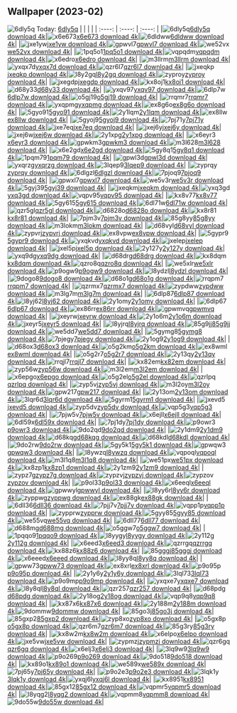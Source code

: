 ## Wallpaper (2023-02)
![6dly5q](https://w.wallhaven.cc/full/6d/wallhaven-6dly5q.jpg) Today: [6dly5q](https://th.wallhaven.cc/small/6d/6dly5q.jpg)
|      |      |      |
| :----: | :----: | :----: |
|![6dly5q](https://th.wallhaven.cc/small/6d/6dly5q.jpg)[6dly5q download 4k](https://wallhaven.cc/w/6dly5q)|![x6e673](https://th.wallhaven.cc/small/x6/x6e673.jpg)[x6e673 download 4k](https://wallhaven.cc/w/x6e673)|![6dldww](https://th.wallhaven.cc/small/6d/6dldww.jpg)[6dldww download 4k](https://wallhaven.cc/w/6dldww)|
|![jxe1yw](https://th.wallhaven.cc/small/jx/jxe1yw.jpg)[jxe1yw download 4k](https://wallhaven.cc/w/jxe1yw)|![gpwvl7](https://th.wallhaven.cc/small/gp/gpwvl7.jpg)[gpwvl7 download 4k](https://wallhaven.cc/w/gpwvl7)|![we52vx](https://th.wallhaven.cc/small/we/we52vx.jpg)[we52vx download 4k](https://wallhaven.cc/w/we52vx)|
|![1pq5o1](https://th.wallhaven.cc/small/1p/1pq5o1.jpg)[1pq5o1 download 4k](https://wallhaven.cc/w/1pq5o1)|![vqpqdm](https://th.wallhaven.cc/small/vq/vqpqdm.jpg)[vqpqdm download 4k](https://wallhaven.cc/w/vqpqdm)|![x6edro](https://th.wallhaven.cc/small/x6/x6edro.jpg)[x6edro download 4k](https://wallhaven.cc/w/x6edro)|
|![m3llrm](https://th.wallhaven.cc/small/m3/m3llrm.jpg)[m3llrm download 4k](https://wallhaven.cc/w/m3llrm)|![yxqx7d](https://th.wallhaven.cc/small/yx/yxqx7d.jpg)[yxqx7d download 4k](https://wallhaven.cc/w/yxqx7d)|![qzr6l7](https://th.wallhaven.cc/small/qz/qzr6l7.jpg)[qzr6l7 download 4k](https://wallhaven.cc/w/qzr6l7)|
|![jxeqkp](https://th.wallhaven.cc/small/jx/jxeqkp.jpg)[jxeqkp download 4k](https://wallhaven.cc/w/jxeqkp)|![l8y2gq](https://th.wallhaven.cc/small/l8/l8y2gq.jpg)[l8y2gq download 4k](https://wallhaven.cc/w/l8y2gq)|![zyproy](https://th.wallhaven.cc/small/zy/zyproy.jpg)[zyproy download 4k](https://wallhaven.cc/w/zyproy)|
|![jxegdp](https://th.wallhaven.cc/small/jx/jxegdp.jpg)[jxegdp download 4k](https://wallhaven.cc/w/jxegdp)|![kx8oj1](https://th.wallhaven.cc/small/kx/kx8oj1.jpg)[kx8oj1 download 4k](https://wallhaven.cc/w/kx8oj1)|![d68y33](https://th.wallhaven.cc/small/d6/d68y33.jpg)[d68y33 download 4k](https://wallhaven.cc/w/d68y33)|
|![yxqv97](https://th.wallhaven.cc/small/yx/yxqv97.jpg)[yxqv97 download 4k](https://wallhaven.cc/w/yxqv97)|![6dlp7w](https://th.wallhaven.cc/small/6d/6dlp7w.jpg)[6dlp7w download 4k](https://wallhaven.cc/w/6dlp7w)|![o5gj19](https://th.wallhaven.cc/small/o5/o5gj19.jpg)[o5gj19 download 4k](https://wallhaven.cc/w/o5gj19)|
|![rrqmr7](https://th.wallhaven.cc/small/rr/rrqmr7.jpg)[rrqmr7 download 4k](https://wallhaven.cc/w/rrqmr7)|![yxqpmg](https://th.wallhaven.cc/small/yx/yxqpmg.jpg)[yxqpmg download 4k](https://wallhaven.cc/w/yxqpmg)|![ex8g6o](https://th.wallhaven.cc/small/ex/ex8g6o.jpg)[ex8g6o download 4k](https://wallhaven.cc/w/ex8g6o)|
|![5gyo91](https://th.wallhaven.cc/small/5g/5gyo91.jpg)[5gyo91 download 4k](https://wallhaven.cc/w/5gyo91)|![2y1lqm](https://th.wallhaven.cc/small/2y/2y1lqm.jpg)[2y1lqm download 4k](https://wallhaven.cc/w/2y1lqm)|![ex8llw](https://th.wallhaven.cc/small/ex/ex8llw.jpg)[ex8llw download 4k](https://wallhaven.cc/w/ex8llw)|
|![5gyoj9](https://th.wallhaven.cc/small/5g/5gyoj9.jpg)[5gyoj9 download 4k](https://wallhaven.cc/w/5gyoj9)|![7pj71y](https://th.wallhaven.cc/small/7p/7pj71y.jpg)[7pj71y download 4k](https://wallhaven.cc/w/7pj71y)|![jxe7eq](https://th.wallhaven.cc/small/jx/jxe7eq.jpg)[jxe7eq download 4k](https://wallhaven.cc/w/jxe7eq)|
|![jxej6y](https://th.wallhaven.cc/small/jx/jxej6y.jpg)[jxej6y download 4k](https://wallhaven.cc/w/jxej6y)|![jxej6w](https://th.wallhaven.cc/small/jx/jxej6w.jpg)[jxej6w download 4k](https://wallhaven.cc/w/jxej6w)|![2y1xpg](https://th.wallhaven.cc/small/2y/2y1xpg.jpg)[2y1xpg download 4k](https://wallhaven.cc/w/2y1xpg)|
|![x6eyr3](https://th.wallhaven.cc/small/x6/x6eyr3.jpg)[x6eyr3 download 4k](https://wallhaven.cc/w/x6eyr3)|![gpwkm3](https://th.wallhaven.cc/small/gp/gpwkm3.jpg)[gpwkm3 download 4k](https://wallhaven.cc/w/gpwkm3)|![m3l628](https://th.wallhaven.cc/small/m3/m3l628.jpg)[m3l628 download 4k](https://wallhaven.cc/w/m3l628)|
|![x6e2gd](https://th.wallhaven.cc/small/x6/x6e2gd.jpg)[x6e2gd download 4k](https://wallhaven.cc/w/x6e2gd)|![5gy8q1](https://th.wallhaven.cc/small/5g/5gy8q1.jpg)[5gy8q1 download 4k](https://wallhaven.cc/w/5gy8q1)|![1pqm79](https://th.wallhaven.cc/small/1p/1pqm79.jpg)[1pqm79 download 4k](https://wallhaven.cc/w/1pqm79)|
|![gpwl3d](https://th.wallhaven.cc/small/gp/gpwl3d.jpg)[gpwl3d download 4k](https://wallhaven.cc/w/gpwl3d)|![yxqrzg](https://th.wallhaven.cc/small/yx/yxqrzg.jpg)[yxqrzg download 4k](https://wallhaven.cc/w/yxqrzg)|![3lqep9](https://th.wallhaven.cc/small/3l/3lqep9.jpg)[3lqep9 download 4k](https://wallhaven.cc/w/3lqep9)|
|![zyprqy](https://th.wallhaven.cc/small/zy/zyprqy.jpg)[zyprqy download 4k](https://wallhaven.cc/w/zyprqy)|![6dlgzl](https://th.wallhaven.cc/small/6d/6dlgzl.jpg)[6dlgzl download 4k](https://wallhaven.cc/w/6dlgzl)|![7pjoq9](https://th.wallhaven.cc/small/7p/7pjoq9.jpg)[7pjoq9 download 4k](https://wallhaven.cc/w/7pjoq9)|
|![gpwxl7](https://th.wallhaven.cc/small/gp/gpwxl7.jpg)[gpwxl7 download 4k](https://wallhaven.cc/w/gpwxl7)|![we5v3r](https://th.wallhaven.cc/small/we/we5v3r.jpg)[we5v3r download 4k](https://wallhaven.cc/w/we5v3r)|![5gyj39](https://th.wallhaven.cc/small/5g/5gyj39.jpg)[5gyj39 download 4k](https://wallhaven.cc/w/5gyj39)|
|![jxeqkm](https://th.wallhaven.cc/small/jx/jxeqkm.jpg)[jxeqkm download 4k](https://wallhaven.cc/w/jxeqkm)|![yxq3gd](https://th.wallhaven.cc/small/yx/yxq3gd.jpg)[yxq3gd download 4k](https://wallhaven.cc/w/yxq3gd)|![vqpv95](https://th.wallhaven.cc/small/vq/vqpv95.jpg)[vqpv95 download 4k](https://wallhaven.cc/w/vqpv95)|
|![kx8v77](https://th.wallhaven.cc/small/kx/kx8v77.jpg)[kx8v77 download 4k](https://wallhaven.cc/w/kx8v77)|![5gy615](https://th.wallhaven.cc/small/5g/5gy615.jpg)[5gy615 download 4k](https://wallhaven.cc/w/5gy615)|![6dl71w](https://th.wallhaven.cc/small/6d/6dl71w.jpg)[6dl71w download 4k](https://wallhaven.cc/w/6dl71w)|
|![qzr5gl](https://th.wallhaven.cc/small/qz/qzr5gl.jpg)[qzr5gl download 4k](https://wallhaven.cc/w/qzr5gl)|![d6828o](https://th.wallhaven.cc/small/d6/d6828o.jpg)[d6828o download 4k](https://wallhaven.cc/w/d6828o)|![kx8r81](https://th.wallhaven.cc/small/kx/kx8r81.jpg)[kx8r81 download 4k](https://wallhaven.cc/w/kx8r81)|
|![7pjm3v](https://th.wallhaven.cc/small/7p/7pjm3v.jpg)[7pjm3v download 4k](https://wallhaven.cc/w/7pjm3v)|![85g8yy](https://th.wallhaven.cc/small/85/85g8yy.jpg)[85g8yy download 4k](https://wallhaven.cc/w/85g8yy)|![m3lokm](https://th.wallhaven.cc/small/m3/m3lokm.jpg)[m3lokm download 4k](https://wallhaven.cc/w/m3lokm)|
|![d68vyl](https://th.wallhaven.cc/small/d6/d68vyl.jpg)[d68vyl download 4k](https://wallhaven.cc/w/d68vyl)|![zypvrj](https://th.wallhaven.cc/small/zy/zypvrj.jpg)[zypvrj download 4k](https://wallhaven.cc/w/zypvrj)|![ex8vpw](https://th.wallhaven.cc/small/ex/ex8vpw.jpg)[ex8vpw download 4k](https://wallhaven.cc/w/ex8vpw)|
|![5gypr9](https://th.wallhaven.cc/small/5g/5gypr9.jpg)[5gypr9 download 4k](https://wallhaven.cc/w/5gypr9)|![yxqkvd](https://th.wallhaven.cc/small/yx/yxqkvd.jpg)[yxqkvd download 4k](https://wallhaven.cc/w/yxqkvd)|![jxelep](https://th.wallhaven.cc/small/jx/jxelep.jpg)[jxelep download 4k](https://wallhaven.cc/w/jxelep)|
|![jxel5p](https://th.wallhaven.cc/small/jx/jxel5p.jpg)[jxel5p download 4k](https://wallhaven.cc/w/jxel5p)|![2y127y](https://th.wallhaven.cc/small/2y/2y127y.jpg)[2y127y download 4k](https://wallhaven.cc/w/2y127y)|![yxq9dg](https://th.wallhaven.cc/small/yx/yxq9dg.jpg)[yxq9dg download 4k](https://wallhaven.cc/w/yxq9dg)|
|![d68drg](https://th.wallhaven.cc/small/d6/d68drg.jpg)[d68drg download 4k](https://wallhaven.cc/w/d68drg)|![kx8dqm](https://th.wallhaven.cc/small/kx/kx8dqm.jpg)[kx8dqm download 4k](https://wallhaven.cc/w/kx8dqm)|![qzro8q](https://th.wallhaven.cc/small/qz/qzro8q.jpg)[qzro8q download 4k](https://wallhaven.cc/w/qzro8q)|
|![we5xlr](https://th.wallhaven.cc/small/we/we5xlr.jpg)[we5xlr download 4k](https://wallhaven.cc/w/we5xlr)|![p9ogw9](https://th.wallhaven.cc/small/p9/p9ogw9.jpg)[p9ogw9 download 4k](https://wallhaven.cc/w/p9ogw9)|![l8ydzl](https://th.wallhaven.cc/small/l8/l8ydzl.jpg)[l8ydzl download 4k](https://wallhaven.cc/w/l8ydzl)|
|![9dogo8](https://th.wallhaven.cc/small/9d/9dogo8.jpg)[9dogo8 download 4k](https://wallhaven.cc/w/9dogo8)|![d68o1g](https://th.wallhaven.cc/small/d6/d68o1g.jpg)[d68o1g download 4k](https://wallhaven.cc/w/d68o1g)|![rrqpm7](https://th.wallhaven.cc/small/rr/rrqpm7.jpg)[rrqpm7 download 4k](https://wallhaven.cc/w/rrqpm7)|
|![qzrmx7](https://th.wallhaven.cc/small/qz/qzrmx7.jpg)[qzrmx7 download 4k](https://wallhaven.cc/w/qzrmx7)|![zypdww](https://th.wallhaven.cc/small/zy/zypdww.jpg)[zypdww download 4k](https://wallhaven.cc/w/zypdww)|![m3lg7m](https://th.wallhaven.cc/small/m3/m3lg7m.jpg)[m3lg7m download 4k](https://wallhaven.cc/w/m3lg7m)|
|![6dlp87](https://th.wallhaven.cc/small/6d/6dlp87.jpg)[6dlp87 download 4k](https://wallhaven.cc/w/6dlp87)|![l8yj62](https://th.wallhaven.cc/small/l8/l8yj62.jpg)[l8yj62 download 4k](https://wallhaven.cc/w/l8yj62)|![2y1omy](https://th.wallhaven.cc/small/2y/2y1omy.jpg)[2y1omy download 4k](https://wallhaven.cc/w/2y1omy)|
|![6dlp67](https://th.wallhaven.cc/small/6d/6dlp67.jpg)[6dlp67 download 4k](https://wallhaven.cc/w/6dlp67)|![ex86rr](https://th.wallhaven.cc/small/ex/ex86rr.jpg)[ex86rr download 4k](https://wallhaven.cc/w/ex86rr)|![gpwmvq](https://th.wallhaven.cc/small/gp/gpwmvq.jpg)[gpwmvq download 4k](https://wallhaven.cc/w/gpwmvq)|
|![jxeyrw](https://th.wallhaven.cc/small/jx/jxeyrw.jpg)[jxeyrw download 4k](https://wallhaven.cc/w/jxeyrw)|![2y1o6m](https://th.wallhaven.cc/small/2y/2y1o6m.jpg)[2y1o6m download 4k](https://wallhaven.cc/w/2y1o6m)|![jxeyr5](https://th.wallhaven.cc/small/jx/jxeyr5.jpg)[jxeyr5 download 4k](https://wallhaven.cc/w/jxeyr5)|
|![l8yjrq](https://th.wallhaven.cc/small/l8/l8yjrq.jpg)[l8yjrq download 4k](https://wallhaven.cc/w/l8yjrq)|![85g9jj](https://th.wallhaven.cc/small/85/85g9jj.jpg)[85g9jj download 4k](https://wallhaven.cc/w/85g9jj)|![we5dd7](https://th.wallhaven.cc/small/we/we5dd7.jpg)[we5dd7 download 4k](https://wallhaven.cc/w/we5dd7)|
|![5gymg8](https://th.wallhaven.cc/small/5g/5gymg8.jpg)[5gymg8 download 4k](https://wallhaven.cc/w/5gymg8)|![7pjegy](https://th.wallhaven.cc/small/7p/7pjegy.jpg)[7pjegy download 4k](https://wallhaven.cc/w/7pjegy)|![2y1og9](https://th.wallhaven.cc/small/2y/2y1og9.jpg)[2y1og9 download 4k](https://wallhaven.cc/w/2y1og9)|
|![d68ox3](https://th.wallhaven.cc/small/d6/d68ox3.jpg)[d68ox3 download 4k](https://wallhaven.cc/w/d68ox3)|![o5g2km](https://th.wallhaven.cc/small/o5/o5g2km.jpg)[o5g2km download 4k](https://wallhaven.cc/w/o5g2km)|![ex8wml](https://th.wallhaven.cc/small/ex/ex8wml.jpg)[ex8wml download 4k](https://wallhaven.cc/w/ex8wml)|
|![o5g2r7](https://th.wallhaven.cc/small/o5/o5g2r7.jpg)[o5g2r7 download 4k](https://wallhaven.cc/w/o5g2r7)|![2y13qy](https://th.wallhaven.cc/small/2y/2y13qy.jpg)[2y13qy download 4k](https://wallhaven.cc/w/2y13qy)|![rrqjl7](https://th.wallhaven.cc/small/rr/rrqjl7.jpg)[rrqjl7 download 4k](https://wallhaven.cc/w/rrqjl7)|
|![kx82em](https://th.wallhaven.cc/small/kx/kx82em.jpg)[kx82em download 4k](https://wallhaven.cc/w/kx82em)|![zyp56w](https://th.wallhaven.cc/small/zy/zyp56w.jpg)[zyp56w download 4k](https://wallhaven.cc/w/zyp56w)|![m3l2em](https://th.wallhaven.cc/small/m3/m3l2em.jpg)[m3l2em download 4k](https://wallhaven.cc/w/m3l2em)|
|![x6epgo](https://th.wallhaven.cc/small/x6/x6epgo.jpg)[x6epgo download 4k](https://wallhaven.cc/w/x6epgo)|![o5g2el](https://th.wallhaven.cc/small/o5/o5g2el.jpg)[o5g2el download 4k](https://wallhaven.cc/w/o5g2el)|![qzrlpq](https://th.wallhaven.cc/small/qz/qzrlpq.jpg)[qzrlpq download 4k](https://wallhaven.cc/w/qzrlpq)|
|![zyp5vj](https://th.wallhaven.cc/small/zy/zyp5vj.jpg)[zyp5vj download 4k](https://wallhaven.cc/w/zyp5vj)|![m3l2oy](https://th.wallhaven.cc/small/m3/m3l2oy.jpg)[m3l2oy download 4k](https://wallhaven.cc/w/m3l2oy)|![gpw217](https://th.wallhaven.cc/small/gp/gpw217.jpg)[gpw217 download 4k](https://wallhaven.cc/w/gpw217)|
|![2y13om](https://th.wallhaven.cc/small/2y/2y13om.jpg)[2y13om download 4k](https://wallhaven.cc/w/2y13om)|![3lqr6d](https://th.wallhaven.cc/small/3l/3lqr6d.jpg)[3lqr6d download 4k](https://wallhaven.cc/w/3lqr6d)|![5gyrm1](https://th.wallhaven.cc/small/5g/5gyrm1.jpg)[5gyrm1 download 4k](https://wallhaven.cc/w/5gyrm1)|
|![jxevd5](https://th.wallhaven.cc/small/jx/jxevd5.jpg)[jxevd5 download 4k](https://wallhaven.cc/w/jxevd5)|![zyp5dv](https://th.wallhaven.cc/small/zy/zyp5dv.jpg)[zyp5dv download 4k](https://wallhaven.cc/w/zyp5dv)|![vqp5g3](https://th.wallhaven.cc/small/vq/vqp5g3.jpg)[vqp5g3 download 4k](https://wallhaven.cc/w/vqp5g3)|
|![7pjw5v](https://th.wallhaven.cc/small/7p/7pjw5v.jpg)[7pjw5v download 4k](https://wallhaven.cc/w/7pjw5v)|![x6ejll](https://th.wallhaven.cc/small/x6/x6ejll.jpg)[x6ejll download 4k](https://wallhaven.cc/w/x6ejll)|![6dl59x](https://th.wallhaven.cc/small/6d/6dl59x.jpg)[6dl59x download 4k](https://wallhaven.cc/w/6dl59x)|
|![7pj1dy](https://th.wallhaven.cc/small/7p/7pj1dy.jpg)[7pj1dy download 4k](https://wallhaven.cc/w/7pj1dy)|![p9owr3](https://th.wallhaven.cc/small/p9/p9owr3.jpg)[p9owr3 download 4k](https://wallhaven.cc/w/p9owr3)|![9do2qd](https://th.wallhaven.cc/small/9d/9do2qd.jpg)[9do2qd download 4k](https://wallhaven.cc/w/9do2qd)|
|![2y1dm9](https://th.wallhaven.cc/small/2y/2y1dm9.jpg)[2y1dm9 download 4k](https://wallhaven.cc/w/2y1dm9)|![d68kqg](https://th.wallhaven.cc/small/d6/d68kqg.jpg)[d68kqg download 4k](https://wallhaven.cc/w/d68kqg)|![d68kdl](https://th.wallhaven.cc/small/d6/d68kdl.jpg)[d68kdl download 4k](https://wallhaven.cc/w/d68kdl)|
|![9do2rw](https://th.wallhaven.cc/small/9d/9do2rw.jpg)[9do2rw download 4k](https://wallhaven.cc/w/9do2rw)|![5gy5k1](https://th.wallhaven.cc/small/5g/5gy5k1.jpg)[5gy5k1 download 4k](https://wallhaven.cc/w/5gy5k1)|![gpwqw3](https://th.wallhaven.cc/small/gp/gpwqw3.jpg)[gpwqw3 download 4k](https://wallhaven.cc/w/gpwqw3)|
|![l8ywzq](https://th.wallhaven.cc/small/l8/l8ywzq.jpg)[l8ywzq download 4k](https://wallhaven.cc/w/l8ywzq)|![vqpoql](https://th.wallhaven.cc/small/vq/vqpoql.jpg)[vqpoql download 4k](https://wallhaven.cc/w/vqpoql)|![m3l1q8](https://th.wallhaven.cc/small/m3/m3l1q8.jpg)[m3l1q8 download 4k](https://wallhaven.cc/w/m3l1q8)|
|![we51px](https://th.wallhaven.cc/small/we/we51px.jpg)[we51px download 4k](https://wallhaven.cc/w/we51px)|![kx8zp1](https://th.wallhaven.cc/small/kx/kx8zp1.jpg)[kx8zp1 download 4k](https://wallhaven.cc/w/kx8zp1)|![2y1zm9](https://th.wallhaven.cc/small/2y/2y1zm9.jpg)[2y1zm9 download 4k](https://wallhaven.cc/w/2y1zm9)|
|![zypz7g](https://th.wallhaven.cc/small/zy/zypz7g.jpg)[zypz7g download 4k](https://wallhaven.cc/w/zypz7g)|![zypzvj](https://th.wallhaven.cc/small/zy/zypzvj.jpg)[zypzvj download 4k](https://wallhaven.cc/w/zypzvj)|![zypzov](https://th.wallhaven.cc/small/zy/zypzov.jpg)[zypzov download 4k](https://wallhaven.cc/w/zypzov)|
|![p9ol33](https://th.wallhaven.cc/small/p9/p9ol33.jpg)[p9ol33 download 4k](https://wallhaven.cc/w/p9ol33)|![x6eeql](https://th.wallhaven.cc/small/x6/x6eeql.jpg)[x6eeql download 4k](https://wallhaven.cc/w/x6eeql)|![gpwwyl](https://th.wallhaven.cc/small/gp/gpwwyl.jpg)[gpwwyl download 4k](https://wallhaven.cc/w/gpwwyl)|
|![l8yy6r](https://th.wallhaven.cc/small/l8/l8yy6r.jpg)[l8yy6r download 4k](https://wallhaven.cc/w/l8yy6r)|![zyppwg](https://th.wallhaven.cc/small/zy/zyppwg.jpg)[zyppwg download 4k](https://wallhaven.cc/w/zyppwg)|![ex88gk](https://th.wallhaven.cc/small/ex/ex88gk.jpg)[ex88gk download 4k](https://wallhaven.cc/w/ex88gk)|
|![6dll36](https://th.wallhaven.cc/small/6d/6dll36.jpg)[6dll36 download 4k](https://wallhaven.cc/w/6dll36)|![7pjj7v](https://th.wallhaven.cc/small/7p/7pjj7v.jpg)[7pjj7v download 4k](https://wallhaven.cc/w/7pjj7v)|![vqpp1p](https://th.wallhaven.cc/small/vq/vqpp1p.jpg)[vqpp1p download 4k](https://wallhaven.cc/w/vqpp1p)|
|![zypprw](https://th.wallhaven.cc/small/zy/zypprw.jpg)[zypprw download 4k](https://wallhaven.cc/w/zypprw)|![5gyy85](https://th.wallhaven.cc/small/5g/5gyy85.jpg)[5gyy85 download 4k](https://wallhaven.cc/w/5gyy85)|![we55vq](https://th.wallhaven.cc/small/we/we55vq.jpg)[we55vq download 4k](https://wallhaven.cc/w/we55vq)|
|![6dll77](https://th.wallhaven.cc/small/6d/6dll77.jpg)[6dll77 download 4k](https://wallhaven.cc/w/6dll77)|![d688mg](https://th.wallhaven.cc/small/d6/d688mg.jpg)[d688mg download 4k](https://wallhaven.cc/w/d688mg)|![o5ggw7](https://th.wallhaven.cc/small/o5/o5ggw7.jpg)[o5ggw7 download 4k](https://wallhaven.cc/w/o5ggw7)|
|![1pqqo9](https://th.wallhaven.cc/small/1p/1pqqo9.jpg)[1pqqo9 download 4k](https://wallhaven.cc/w/1pqqo9)|![l8yygy](https://th.wallhaven.cc/small/l8/l8yygy.jpg)[l8yygy download 4k](https://wallhaven.cc/w/l8yygy)|![2y112g](https://th.wallhaven.cc/small/2y/2y112g.jpg)[2y112g download 4k](https://wallhaven.cc/w/2y112g)|
|![x6eed3](https://th.wallhaven.cc/small/x6/x6eed3.jpg)[x6eed3 download 4k](https://wallhaven.cc/w/x6eed3)|![qzrrgq](https://th.wallhaven.cc/small/qz/qzrrgq.jpg)[qzrrgq download 4k](https://wallhaven.cc/w/qzrrgq)|![kx88z6](https://th.wallhaven.cc/small/kx/kx88z6.jpg)[kx88z6 download 4k](https://wallhaven.cc/w/kx88z6)|
|![85gggj](https://th.wallhaven.cc/small/85/85gggj.jpg)[85gggj download 4k](https://wallhaven.cc/w/85gggj)|![x6eeed](https://th.wallhaven.cc/small/x6/x6eeed.jpg)[x6eeed download 4k](https://wallhaven.cc/w/x6eeed)|![l8yy8q](https://th.wallhaven.cc/small/l8/l8yy8q.jpg)[l8yy8q download 4k](https://wallhaven.cc/w/l8yy8q)|
|![gpww73](https://th.wallhaven.cc/small/gp/gpww73.jpg)[gpww73 download 4k](https://wallhaven.cc/w/gpww73)|![ex8xrl](https://th.wallhaven.cc/small/ex/ex8xrl.jpg)[ex8xrl download 4k](https://wallhaven.cc/w/ex8xrl)|![p9o95p](https://th.wallhaven.cc/small/p9/p9o95p.jpg)[p9o95p download 4k](https://wallhaven.cc/w/p9o95p)|
|![2y1y6y](https://th.wallhaven.cc/small/2y/2y1y6y.jpg)[2y1y6y download 4k](https://wallhaven.cc/w/2y1y6y)|![3lql73](https://th.wallhaven.cc/small/3l/3lql73.jpg)[3lql73 download 4k](https://wallhaven.cc/w/3lql73)|![p9o9mp](https://th.wallhaven.cc/small/p9/p9o9mp.jpg)[p9o9mp download 4k](https://wallhaven.cc/w/p9o9mp)|
|![yxqxe7](https://th.wallhaven.cc/small/yx/yxqxe7.jpg)[yxqxe7 download 4k](https://wallhaven.cc/w/yxqxe7)|![l8y8ql](https://th.wallhaven.cc/small/l8/l8y8ql.jpg)[l8y8ql download 4k](https://wallhaven.cc/w/l8y8ql)|![qzr257](https://th.wallhaven.cc/small/qz/qzr257.jpg)[qzr257 download 4k](https://wallhaven.cc/w/qzr257)|
|![d68pdg](https://th.wallhaven.cc/small/d6/d68pdg.jpg)[d68pdg download 4k](https://wallhaven.cc/w/d68pdg)|![2y18og](https://th.wallhaven.cc/small/2y/2y18og.jpg)[2y18og download 4k](https://wallhaven.cc/w/2y18og)|![vqp9q8](https://th.wallhaven.cc/small/vq/vqp9q8.jpg)[vqp9q8 download 4k](https://wallhaven.cc/w/vqp9q8)|
|![kx87x6](https://th.wallhaven.cc/small/kx/kx87x6.jpg)[kx87x6 download 4k](https://wallhaven.cc/w/kx87x6)|![2y188m](https://th.wallhaven.cc/small/2y/2y188m.jpg)[2y188m download 4k](https://wallhaven.cc/w/2y188m)|![9dommw](https://th.wallhaven.cc/small/9d/9dommw.jpg)[9dommw download 4k](https://wallhaven.cc/w/9dommw)|
|![85go3j](https://th.wallhaven.cc/small/85/85go3j.jpg)[85go3j download 4k](https://wallhaven.cc/w/85go3j)|![85gxp2](https://th.wallhaven.cc/small/85/85gxp2.jpg)[85gxp2 download 4k](https://wallhaven.cc/w/85gxp2)|![zyp8xo](https://th.wallhaven.cc/small/zy/zyp8xo.jpg)[zyp8xo download 4k](https://wallhaven.cc/w/zyp8xo)|
|![o5gx8p](https://th.wallhaven.cc/small/o5/o5gx8p.jpg)[o5gx8p download 4k](https://wallhaven.cc/w/o5gx8p)|![qzr6m7](https://th.wallhaven.cc/small/qz/qzr6m7.jpg)[qzr6m7 download 4k](https://wallhaven.cc/w/qzr6m7)|![85g3ry](https://th.wallhaven.cc/small/85/85g3ry.jpg)[85g3ry download 4k](https://wallhaven.cc/w/85g3ry)|
|![kx8w2m](https://th.wallhaven.cc/small/kx/kx8w2m.jpg)[kx8w2m download 4k](https://wallhaven.cc/w/kx8w2m)|![x6elpo](https://th.wallhaven.cc/small/x6/x6elpo.jpg)[x6elpo download 4k](https://wallhaven.cc/w/x6elpo)|![jxe5vw](https://th.wallhaven.cc/small/jx/jxe5vw.jpg)[jxe5vw download 4k](https://wallhaven.cc/w/jxe5vw)|
|![zypmzj](https://th.wallhaven.cc/small/zy/zypmzj.jpg)[zypmzj download 4k](https://wallhaven.cc/w/zypmzj)|![qzr6gq](https://th.wallhaven.cc/small/qz/qzr6gq.jpg)[qzr6gq download 4k](https://wallhaven.cc/w/qzr6gq)|![x6elj3](https://th.wallhaven.cc/small/x6/x6elj3.jpg)[x6elj3 download 4k](https://wallhaven.cc/w/x6elj3)|
|![3lq9w9](https://th.wallhaven.cc/small/3l/3lq9w9.jpg)[3lq9w9 download 4k](https://wallhaven.cc/w/3lq9w9)|![p9o269](https://th.wallhaven.cc/small/p9/p9o269.jpg)[p9o269 download 4k](https://wallhaven.cc/w/p9o269)|![9do518](https://th.wallhaven.cc/small/9d/9do518.jpg)[9do518 download 4k](https://wallhaven.cc/w/9do518)|
|![kx89o1](https://th.wallhaven.cc/small/kx/kx89o1.jpg)[kx89o1 download 4k](https://wallhaven.cc/w/kx89o1)|![we589x](https://th.wallhaven.cc/small/we/we589x.jpg)[we589x download 4k](https://wallhaven.cc/w/we589x)|![7pj65y](https://th.wallhaven.cc/small/7p/7pj65y.jpg)[7pj65y download 4k](https://wallhaven.cc/w/7pj65y)|
|![p9o2e3](https://th.wallhaven.cc/small/p9/p9o2e3.jpg)[p9o2e3 download 4k](https://wallhaven.cc/w/p9o2e3)|![3lqk1y](https://th.wallhaven.cc/small/3l/3lqk1y.jpg)[3lqk1y download 4k](https://wallhaven.cc/w/3lqk1y)|![yxqj6l](https://th.wallhaven.cc/small/yx/yxqj6l.jpg)[yxqj6l download 4k](https://wallhaven.cc/w/yxqj6l)|
|![kx8951](https://th.wallhaven.cc/small/kx/kx8951.jpg)[kx8951 download 4k](https://wallhaven.cc/w/kx8951)|![85gx12](https://th.wallhaven.cc/small/85/85gx12.jpg)[85gx12 download 4k](https://wallhaven.cc/w/85gx12)|![vqpmr5](https://th.wallhaven.cc/small/vq/vqpmr5.jpg)[vqpmr5 download 4k](https://wallhaven.cc/w/vqpmr5)|
|![l8yqg2](https://th.wallhaven.cc/small/l8/l8yqg2.jpg)[l8yqg2 download 4k](https://wallhaven.cc/w/l8yqg2)|![vqpmm8](https://th.wallhaven.cc/small/vq/vqpmm8.jpg)[vqpmm8 download 4k](https://wallhaven.cc/w/vqpmm8)|![9do55w](https://th.wallhaven.cc/small/9d/9do55w.jpg)[9do55w download 4k](https://wallhaven.cc/w/9do55w)|
